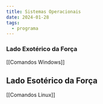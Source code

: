 ```yaml
---
title: Sistemas Operacionais
date: 2024-01-28
tags:
  - programa
---
```

### Lado Exotérico da Força
[[Comandos Windows]]

## Lado Esotérico da Força
[[Comandos Linux]]
